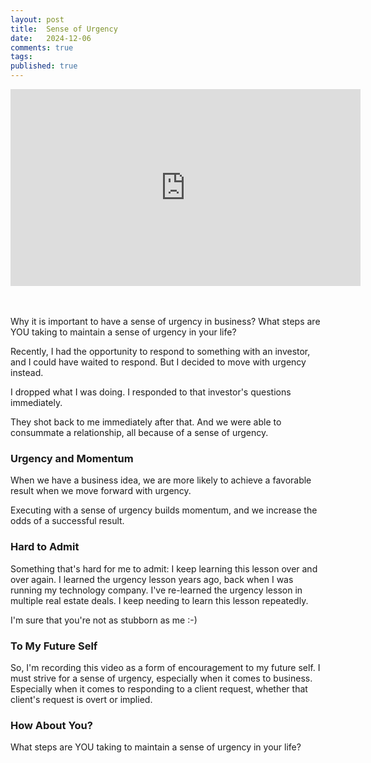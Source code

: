 ```yaml
---
layout: post
title:  Sense of Urgency
date:   2024-12-06
comments: true
tags: 
published: true
---
```


<div class="video-container"> 
<iframe width="560" height="315" src="https://www.youtube.com/embed/FPMGx4RukZ4?si=-X6gMp5X1dOvbVar" title="YouTube video player" frameborder="0" allow="accelerometer; autoplay; clipboard-write; encrypted-media; gyroscope; picture-in-picture; web-share" referrerpolicy="strict-origin-when-cross-origin" allowfullscreen></iframe>
</div>
<br/>&nbsp;

Why it is important to have a sense of urgency in business? What steps are YOU taking to maintain a sense of urgency in your life?

Recently, I had the opportunity to respond to something with an investor, and I could have waited to respond. But I decided to move with urgency instead.

<!--more-->

I dropped what I was doing. I responded to that investor's questions immediately. 

They shot back to me immediately after that. And we were able to consummate a relationship, all because of a sense of urgency. 

### Urgency and Momentum

When we have a business idea, we are more likely to achieve a favorable result when we move forward with urgency. 

Executing with a sense of urgency builds momentum, and we increase the odds of a successful result. 

### Hard to Admit

Something that's hard for me to admit: I keep learning this lesson over and over again. I learned the urgency lesson years ago, back when I was running my technology company. I've re-learned the urgency lesson in multiple real estate deals. I keep needing to learn this lesson repeatedly. 

I'm sure that you're not as stubborn as me :-)

### To My Future Self

So, I'm recording this video as a form of encouragement to my future self. I must strive for a sense of urgency, especially when it comes to business. Especially when it comes to responding to a client request, whether that client's request is overt or implied. 

### How About You?

What steps are YOU taking to maintain a sense of urgency in your life?
 
